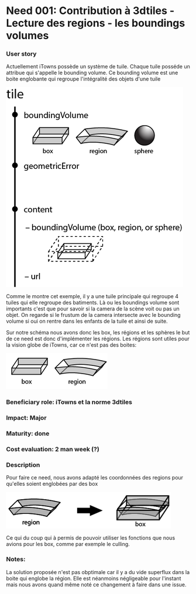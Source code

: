 # Need 001: Contribution à 3dtiles - Lecture des regions - les boundings volumes

### User story
  Actuellement iTowns possède un système de tuile. Chaque tuile posséde un attribue qui s'appelle le bounding volume.
  Ce bounding volume est une boite englobante qui regroupe l'intégralité des objets d'une tuile
  
  ![](./Schemes/tile.png)
  
  Comme le montre cet exemple, il y a une tuile principale qui regroupe 4 tuiles qui elle regroupe des batiments.
  Là ou les boundings volume sont importants c'est que pour savoir si la camera de la scène voit ou pas un objet.
  On regarde si le frustum de la camera intersecte avec le bounding volume si oui on rentre dans les enfants de la tuile 
  et ainsi de suite.

  Sur notre schéma nous avons donc les box, les régions et les sphères le but de ce need est donc d'implémenter les régions.
  Les régions sont utiles pour la vision globe de iTowns, car ce n'est pas des boites:
  
  ![](./Schemes/tile2.png)
  
  
### Beneficiary role: iTowns et la norme 3dtiles

### Impact: Major

### Maturity: done

### Cost evaluation: 2 man week (?)

### Description

Pour faire ce need, nous avons adapté les coordonnées des regions pour qu'elles soient englobées par des box
  
  ![](./Schemes/regionBox.png)
  
  Ce qui du coup qui à permis de pouvoir utiliser les fonctions que nous avions pour les box, comme par exemple le culling.
  
### Notes:

La solution proposée n'est pas obptimale car il y a du vide superflux dans la boite qui englobe la région. 
Elle est néanmoins négligeable pour l'instant mais nous avons quand même noté ce changement à faire dans une issue.
